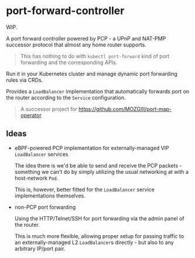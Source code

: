# port-forward-controller

WIP.

A port forward controller powered by PCP - a UPnP and NAT-PMP successor protocol
that almost any home router supports.

> This has nothing to do with `kubectl port-forward` kind of port forwarding
> and the corresponding APIs.

Run it in your Kubernetes cluster and manage dynamic port forwarding rules via
CRDs.

Provides a `LoadBalancer` implementation that automatically forwards port on
the router according to the `Service` configuration.

> A successor project for <https://github.com/MOZGIII/port-map-operator>.

## Ideas

- eBPF-powered PCP implementation for externally-managed
  VIP `LoadBalancer` services

  The idea there is we'd be able to send and receive the PCP packets -
  something we can't do by simply utilizing the usual networking at with
  a host-network `Pod`.

  This is, however, better fitted for the `LoadBalancer` service implementations
  themselves.

- non-PCP port forwarding

  Using the HTTP/Telnet/SSH for port forwarding via the admin panel of
  the router.

  This is much more flexible, allowing proper setup for passing traffic to
  an externally-managed L2 `LoadBalancer`s directly - but also to any arbitrary
  IP/port pair.

